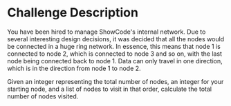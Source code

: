 # Challenge Description

You have been hired to manage ShowCode's internal network. Due to several interesting design decisions, it was decided that all the nodes would be connected in a huge ring network. In essence, this means that node 1 is connected to node 2, which is connected to node 3 and so on, with the last node being connected back to node 1. Data can only travel in one direction, which is in the direction from node 1 to node 2.

Given an integer representing the total number of nodes, an integer for your starting node, and a list of nodes to visit in that order, calculate the total number of nodes visited.